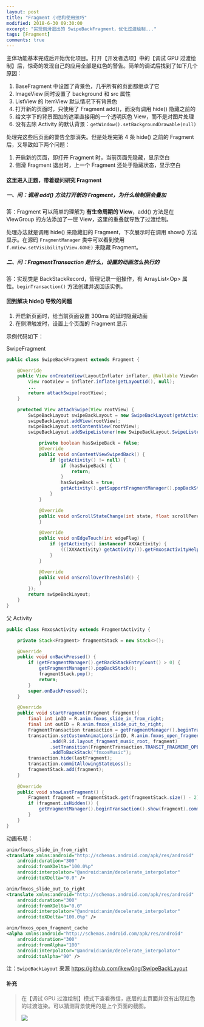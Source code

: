 ```yaml
---
layout: post
title: "Fragment 小结和使用技巧"
modified: 2018-6-30 09:30:00
excerpt: "实现侧滑退出的 SwipeBackFragment，优化过渡绘制..."
tags: [Fragment]
comments: true
---
```



主体功能基本完成后开始优化项目。打开【开发者选项】中的【调试 GPU 过渡绘制】后，惊奇的发现自己的应用全部是红色的警告。简单的调试后找到了如下几个原因：

1. BaseFragment 中设置了背景色，几乎所有的页面都继承了它
2. ImageView 同时设置了 background 和 src 属性
3. ListView 的 ItemView 默认情况下有背景色
4. 打开新的页面时，只使用了 Fragment add()，而没有调用 hide() 隐藏之前的
5. 给文字下的背景图加的遮罩直接用的一个透明灰色 View，而不是对图片处理
6. 没有去除 Activity 的默认背景：`getWindow().setBackgroundDrawable(null)`

处理完这些后页面的警告全部消失。但是处理完第 4 条 hide() 之前的 Fragment 后，又导致如下两个问题：

1. 开启新的页面，即打开 Fragment 时，当前页面先隐藏，显示空白
2. 侧滑 Fragment 退出时，上一个 Fragment 还处于隐藏状态，显示空白

#### 这里进入正题，带着疑问研究 Fragment

##### 一、问：调用 add() 方法打开新的 Fragment，为什么绘制层会叠加

答：Fragment 可以简单的理解为 **有生命周期的 View**，add() 方法是在 ViewGroup 的方法添加了一层 View，这里的重叠就导致了过渡绘制。

处理办法就是调用 hide() 来隐藏旧的 Fragment，下次展示时在调用 show() 方法显示。在源码 `FragmentManager` 类中可以看到使用 `f.mView.setVisibility(View.GONE)` 来隐藏 Fragment。

##### 二、问：FragmentTransaction 是什么，设置的动画怎么执行的

答：实现类是 BackStackRecord，管理记录一组操作，有 ArrayList\<Op\> 属性。`beginTransaction()` 方法创建并返回该实例。


#### 回到解决 hide() 导致的问题

1. 开启新页面时，给当前页面设置 300ms 的延时隐藏动画
2. 在侧滑触发时，设置上个页面的 Fragment 显示



示例代码如下：

SwipeFragment

```java
public class SwipeBackFragment extends Fragment {

    @Override
    public View onCreateView(LayoutInflater inflater, @Nullable ViewGroup container, @Nullable Bundle savedInstanceState) {
        View rootView = inflater.inflate(getLayoutId(), null);
        ...
        return attachSwipe(rootView);
    }

    protected View attachSwipe(View rootView) {
        SwipeBackLayout swipeBackLayout = new SwipeBackLayout(getActivity());
        swipeBackLayout.addView(rootView);
        swipeBackLayout.setContentView(rootView);
        swipeBackLayout.addSwipeListener(new SwipeBackLayout.SwipeListenerEx() {

            private boolean hasSwipeBack = false;
            @Override
            public void onContentViewSwipedBack() {
                if (getActivity() != null) {
                    if (hasSwipeBack) {
                        return;
                    }
                    hasSwipeBack = true;
                    getActivity().getSupportFragmentManager().popBackStack();
                }
            }

            @Override
            public void onScrollStateChange(int state, float scrollPercent) {
            }

            @Override
            public void onEdgeTouch(int edgeFlag) {
                if (getActivity() instanceof XXXActivity) {
                    (((XXXActivity) getActivity()).getFmxosActivityHelper()).showLastFragment();
                }
            }

            @Override
            public void onScrollOverThreshold() {
            }
        });
        return swipeBackLayout;
    }
}
```

父 Activity

```java
public class FmxosActivity extends FragmentActivity {

    private Stack<Fragment> fragmentStack = new Stack<>();

    @Override
    public void onBackPressed() {
        if (getFragmentManager().getBackStackEntryCount() > 0) {
            getFragmentManager().popBackStack();
            fragmentStack.pop();
            return;
        }
        super.onBackPressed();
    }

    @Override
    public void startFragment(Fragment fragment){
        final int inID = R.anim.fmxos_slide_in_from_right;
        final int outID = R.anim.fmxos_slide_out_to_right;
        FragmentTransaction transaction = getFragmentManager().beginTransaction();
        transaction.setCustomAnimations(inID, R.anim.fmxos_open_fragment_cache, 0, outID)
                .add(R.id.layout_fragment_music_root, fragment)
                .setTransition(FragmentTransaction.TRANSIT_FRAGMENT_OPEN)
                .addToBackStack("fmxosMusic");
        transaction.hide(lastFragment);
        transaction.commitAllowingStateLoss();
        fragmentStack.add(fragment);
    }
    
    @Override
    public void showLastFragment() {
        Fragment fragment = fragmentStack.get(fragmentStack.size() - 2);
        if (fragment.isHidden()) {
            getFragmentManager().beginTransaction().show(fragment).commitAllowingStateLoss();
        }
    }
}
```

动画布局：

```xml
anim/fmxos_slide_in_from_right
<translate xmlns:android="http://schemas.android.com/apk/res/android"
    android:duration="300"
    android:fromXDelta="100.0%p"
    android:interpolator="@android:anim/decelerate_interpolator"
    android:toXDelta="0.0" />

anim/fmxos_slide_out_to_right
<translate xmlns:android="http://schemas.android.com/apk/res/android"
    android:duration="300"
    android:fromXDelta="0.0"
    android:interpolator="@android:anim/decelerate_interpolator"
    android:toXDelta="100.0%p" />

anim/fmxos_open_fragment_cache
<alpha xmlns:android="http://schemas.android.com/apk/res/android"
    android:duration="300"
    android:fromAlpha="100"
    android:interpolator="@android:anim/decelerate_interpolator"
    android:toAlpha="90" />
```

注：`SwipeBackLayout` 来源 <https://github.com/ikew0ng/SwipeBackLayout>


#### 补充

> 在【调试 GPU 过渡绘制】模式下查看微信，底层的主页面并没有出现红色的过渡渲染。可以猜测背景使用的是上个页面的截图。
> 
> <img src="http://www.ionesmile.com/images/android/screenshot_20180625_wechat_fragment_render.jpg"/>


